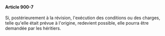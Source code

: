 #### Article 900-7

Si, postérieurement à la révision, l'exécution des conditions ou des charges, telle qu'elle était prévue à l'origine, redevient possible, elle pourra être demandée par les héritiers.

